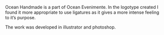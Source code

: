 Ocean Handmade is a part of Ocean Evenimente. In the logotype created I found it more appropriate to use ligatures as it gives a more intense feeling to it’s purpose. 

The work was developed in illustrator and photoshop.